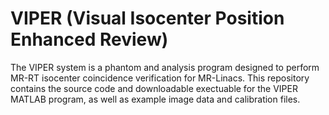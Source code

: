 # VIPER (Visual Isocenter Position Enhanced Review)
The VIPER system is a phantom and analysis program designed to perform MR-RT isocenter coincidence verification for MR-Linacs. This repository contains the source code and downloadable exectuable for the VIPER MATLAB program, as well as example image data and calibration files.
